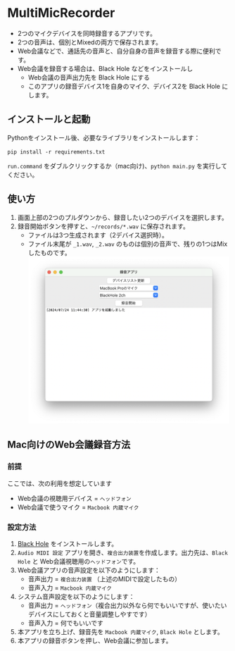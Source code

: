# MultiMicRecorder
- 2つのマイクデバイスを同時録音するアプリです。
- 2つの音声は、個別とMixedの両方で保存されます。
- Web会議などで、通話先の音声と、自分自身の音声を録音する際に便利です。
- Web会議を録音する場合は、Black Hole などをインストールし
  - Web会議の音声出力先を Black Hole にする
  - このアプリの録音デバイス1を自身のマイク、デバイス2を Black Hole にします。

## インストールと起動
Pythonをインストール後、必要なライブラリをインストールします：
```
pip install -r requirements.txt
```

`run.command` をダブルクリックするか（mac向け)、`python main.py` を実行してください。

## 使い方

1. 画面上部の2つのプルダウンから、録音したい2つのデバイスを選択します。
1. 録音開始ボタンを押すと、`~/records/*.wav` に保存されます。
    - ファイルは3つ生成されます（2デバイス選択時）。
    - ファイル末尾が `_1.wav`, `_2.wav` のものは個別の音声で、残りの1つはMixしたものです。
![App Image](/assets/app_img.png)

## Mac向けのWeb会議録音方法

### 前提
ここでは、次の利用を想定しています
- Web会議の視聴用デバイス = `ヘッドフォン`
- Web会議で使うマイク = `Macbook 内蔵マイク`

### 設定方法
1. [Black Hole](https://existential.audio/blackhole/) をインストールします。
2. `Audio MIDI 設定` アプリを開き、`複合出力装置`を作成します。出力先は、`Black Hole` と Web会議視聴用の`ヘッドフォン`です。
3. Web会議アプリの音声設定を以下のようにします：
    - 音声出力 = `複合出力装置` （上述のMIDIで設定したもの）
    - 音声入力 = `Macbook 内蔵マイク`
4. システム音声設定を以下のようにします：
    - 音声出力 = `ヘッドフォン`（複合出力以外なら何でもいいですが、使いたいデバイスにしておくと音量調整しやすです）
    - 音声入力 = 何でもいいです
5. 本アプリを立ち上げ、録音先を `Macbook 内蔵マイク`, `Black Hole` とします。
6. 本アプリの録音ボタンを押し、Web会議に参加します。